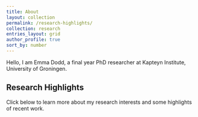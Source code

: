 ```yaml
---
title: About
layout: collection
permalink: /research-highlights/
collection: research
entries_layout: grid
author_profile: true
sort_by: number
---
```



Hello, I am Emma Dodd, a final year PhD researcher at Kapteyn Institute, University of Groningen. 

## Research Highlights

Click below to learn more about my research interests and some highlights of recent work. 







